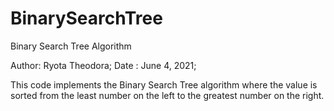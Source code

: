 # BinarySearchTree
Binary Search Tree Algorithm

Author: Ryota Theodora;
Date  : June 4, 2021;

This code implements the Binary Search Tree algorithm where the 
value is sorted from the least number on the left to the greatest 
number on the right.
